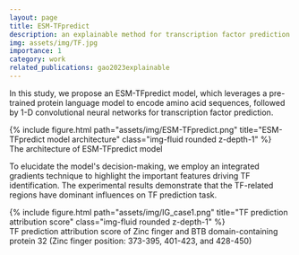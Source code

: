 ```yaml
---
layout: page
title: ESM-TFpredict
description: an explainable method for transcription factor prediction within protein sequences
img: assets/img/TF.jpg
importance: 1
category: work
related_publications: gao2023explainable
---
```

In this study, we propose an ESM-TFpredict model, which leverages a pre-trained protein language model to encode amino acid sequences, followed by 1-D convolutional neural networks for transcription factor prediction.

<div class="row justify-content-sm-center">
    <div class="col-sm mt-3 mt-md-0">
        {% include figure.html path="assets/img/ESM-TFpredict.png" title="ESM-TFpredict model architecture" class="img-fluid rounded z-depth-1" %}
    </div>
</div>
<div class="caption">
    The architecture of ESM-TFpredict model
</div>

To elucidate the model's decision-making, we employ an integrated gradients technique to highlight the important features driving TF identification. The experimental results demonstrate that the TF-related regions have dominant influences on TF prediction task.

<div class="row justify-content-sm-center">
    <div class="col-sm mt-3 mt-md-0">
        {% include figure.html path="assets/img/IG_case1.png" title="TF prediction attribution score" class="img-fluid rounded z-depth-1" %}
    </div>
</div>
<div class="caption">
    TF prediction attribution score of Zinc finger and BTB domain-containing protein 32 (Zinc finger position: 373-395, 401-423, and 428-450)
</div>
